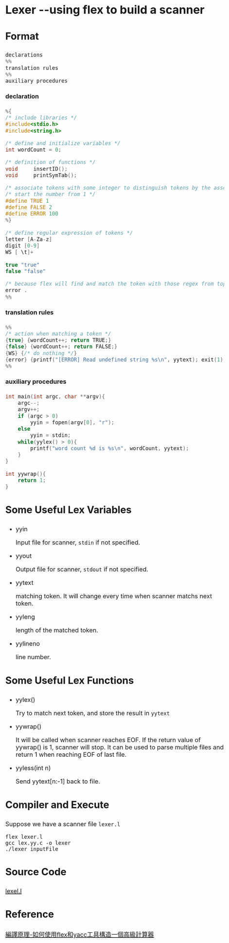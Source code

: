 <style>
    body{
    	font-size: 15pt;
    }
    h2{
        font-size: 28pt;
        font-weight: bold;
    }
    h3{
        font-size: 24pt;
        font-weight: bold;
    }
</style>

## Lexer --using flex to build a scanner

### Format

```c
declarations
%%
translation rules
%%
auxiliary procedures
```

#### declaration

```C
%{
/* include libraries */
#include<stdio.h>
#include<string.h>

/* define and initialize variables */
int wordCount = 0;

/* definition of functions */
void     insertID();
void 	 printSymTab();

/* associate tokens with some integer to distinguish tokens by the associated number */
/* start the number from 1 */
#define TRUE 1
#define FALSE 2
#define ERROR 100
%}

/* define regular expression of tokens */
letter [A-Za-z]
digit [0-9]
WS [ \t]+

true "true"
false "false"

/* because flex will find and match the token with those regex from top to bottom, we can define error token here as 'anything' */
error .
%%
```

#### translation rules

```c
%%
/* action when matching a token */
{true} {wordCount++; return TRUE;}
{false} {wordCount++; return FALSE;}
{WS} {/* do nothing */}
{error} {printf("[ERROR] Read undefined string %s\n", yytext); exit(1);}
%%
```

#### auxiliary procedures

```c
int main(int argc, char **argv){
    argc--; 
    argv++;
    if (argc > 0)
        yyin = fopen(argv[0], "r");
    else
        yyin = stdin;
    while(yylex() > 0){
        printf("word count %d is %s\n", wordCount, yytext);
    }
}

int yywrap(){
    return 1;
}
```

### Some Useful Lex Variables

- yyin

    Input file for scanner, `stdin` if not specified.

- yyout

    Output file for scanner, `stdout` if not specified.

- yytext

    matching token. It will change every time when scanner matchs next token.

- yyleng

    length of the matched token.

- yylineno

    line number.

### Some Useful Lex Functions
- yylex()
    
    Try to match next token, and store the result in `yytext`

- yywrap()

    It will be called when scanner reaches EOF. If the return value of yywrap() is 1, scanner will stop. It can be used to parse multiple files and return 1 when reaching EOF of last file.

- yyless(int n)

    Send yytext[n:-1] back to file.

### Compiler and Execute

Suppose we have a scanner file `lexer.l`
```shell
flex lexer.l
gcc lex.yy.c -o lexer
./lexer inputFile
```

### Source Code

[lexel.l](https://github.com/chunyu618/chunyu618.github.io/blob/main/note/tools/compiler/lexer/lexer.l)

### Reference

[編譯原理-如何使用flex和yacc工具構造一個高級計算器](https://www.itread01.com/content/1496987892.html)

